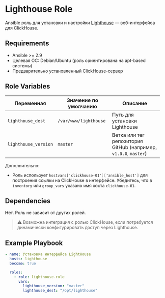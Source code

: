 Lighthouse Role
===============

Ansible роль для установки и настройки [Lighthouse](https://github.com/VKCOM/lighthouse) — веб-интерфейса для ClickHouse.

Requirements
------------

- Ansible >= 2.9
- Целевая ОС: Debian/Ubuntu (роль ориентирована на apt-based системы)
- Предварительно установленный ClickHouse-сервер

Role Variables
--------------

| Переменная              | Значение по умолчанию     | Описание                                                                 |
|-------------------------|---------------------------|--------------------------------------------------------------------------|
| `lighthouse_dest`       | `/var/www/lighthouse`     | Путь для установки Lighthouse                                            |
| `lighthouse_version`    | `master`                  | Ветка или тег репозитория GitHub (например, `v1.0.0`, `master`)         |

Дополнительно:

- Роль использует `hostvars['clickhouse-01']['ansible_host']` для построения ссылки на ClickHouse в интерфейсе.
  Убедитесь, что в `inventory` или `group_vars` указано имя хоста `clickhouse-01`.

Dependencies
------------

Нет. Роль не зависит от других ролей.

> ⚠️ Возможна интеграция с ролью ClickHouse, если потребуется динамически конфигурировать доступ через Lighthouse.

Example Playbook
----------------

```yaml
- name: Установка интерфейса LightHouse
  hosts: lighthouse
  become: true

  roles:
    - role: lighthouse-role
      vars:
        lighthouse_version: "master"
        lighthouse_dest: "/opt/lighthouse"